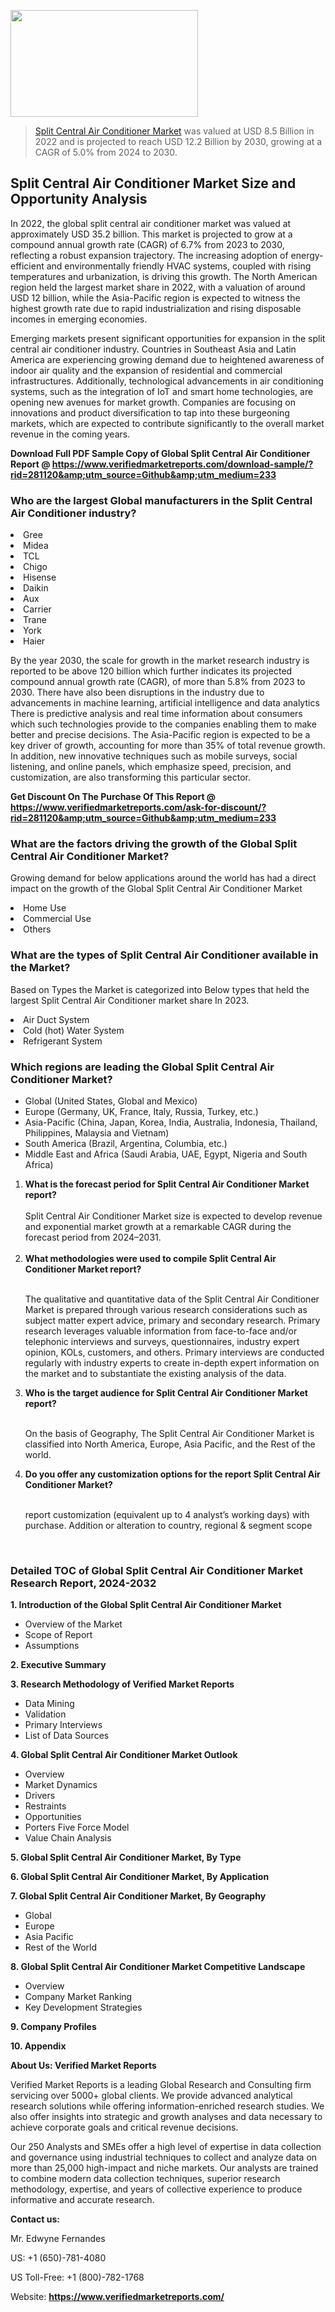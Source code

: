 <img src="https://ffe5etoiles.com/wp-content/uploads/2024/12/MST1-300x171.png" alt="" width="300" height="171" class="alignnone size-medium wp-image-20088" /><blockquote><p><p><a href="https://www.verifiedmarketreports.com/download-sample/?rid=281120&utm_source=Github&utm_medium=233" target="_blank">Split Central Air Conditioner Market</a> was valued at USD 8.5 Billion in 2022 and is projected to reach USD 12.2 Billion by 2030, growing at a CAGR of 5.0% from 2024 to 2030.</p></blockquote><p><h2>Split Central Air Conditioner Market Size and Opportunity Analysis</h2><p>In 2022, the global split central air conditioner market was valued at approximately USD 35.2 billion. This market is projected to grow at a compound annual growth rate (CAGR) of 6.7% from 2023 to 2030, reflecting a robust expansion trajectory. The increasing adoption of energy-efficient and environmentally friendly HVAC systems, coupled with rising temperatures and urbanization, is driving this growth. The North American region held the largest market share in 2022, with a valuation of around USD 12 billion, while the Asia-Pacific region is expected to witness the highest growth rate due to rapid industrialization and rising disposable incomes in emerging economies.</p><p>Emerging markets present significant opportunities for expansion in the split central air conditioner industry. Countries in Southeast Asia and Latin America are experiencing growing demand due to heightened awareness of indoor air quality and the expansion of residential and commercial infrastructures. Additionally, technological advancements in air conditioning systems, such as the integration of IoT and smart home technologies, are opening new avenues for market growth. Companies are focusing on innovations and product diversification to tap into these burgeoning markets, which are expected to contribute significantly to the overall market revenue in the coming years.</p></p><p class=""><strong>Download Full PDF Sample Copy of Global Split Central Air Conditioner Report @ <a href="https://www.verifiedmarketreports.com/download-sample/?rid=281120&amp;utm_source=Github&amp;utm_medium=233" target="_blank">https://www.verifiedmarketreports.com/download-sample/?rid=281120&amp;utm_source=Github&amp;utm_medium=233</a></strong></p><h3 id="" class="">Who are the largest Global manufacturers in the Split Central Air Conditioner industry?</h3><p><li>Gree</li><li> Midea</li><li> TCL</li><li> Chigo</li><li> Hisense</li><li> Daikin</li><li> Aux</li><li> Carrier</li><li> Trane</li><li> York</li><li> Haier</li></p><div class=""><div class="" dir="" data-message-author-role="" data-message-id="" data-message-model-slug=""><div class=""><div class=""><div class=""><div class="" dir="" data-message-author-role="" data-message-id="" data-message-model-slug=""><div class=""><div class=""><p>By the year 2030, the scale for growth in the market research industry is reported to be above 120 billion which further indicates its projected compound annual growth rate (CAGR), of more than 5.8% from 2023 to 2030. There have also been disruptions in the industry due to advancements in machine learning, artificial intelligence and data analytics There is predictive analysis and real time information about consumers which such technologies provide to the companies enabling them to make better and precise decisions. The Asia-Pacific region is expected to be a key driver of growth, accounting for more than 35% of total revenue growth. In addition, new innovative techniques such as mobile surveys, social listening, and online panels, which emphasize speed, precision, and customization, are also transforming this particular sector.</p><p><strong>Get Discount On The Purchase Of This Report @&nbsp; <a href="https://www.verifiedmarketreports.com/ask-for-discount/?rid=281120&amp;utm_source=Github&amp;utm_medium=233" target="_blank">https://www.verifiedmarketreports.com/ask-for-discount/?rid=281120&amp;utm_source=Github&amp;utm_medium=233</a></strong></p></div></div></div></div></div></div></div></div><h3 id="" class="">What are the factors driving the growth of the Global Split Central Air Conditioner Market?</h3><p id="" class="">Growing demand for below applications around the world has had a direct impact on the growth of the Global Split Central Air Conditioner Market</p><p id="" class=""><li>Home Use</li><li> Commercial Use</li><li> Others</li></p><h3 id="" class="">What are the types of Split Central Air Conditioner available in the Market?</h3><p id="" class="">Based on Types the Market is categorized into Below types that held the largest Split Central Air Conditioner market share In 2023.</p><p id="" class=""><li>Air Duct System</li><li> Cold (hot) Water System</li><li> Refrigerant System</li></p><h3 id="" class="">Which regions are leading the Global Split Central Air Conditioner Market?</h3><ul><li>Global (United States, Global and Mexico)</li><li>Europe (Germany, UK, France, Italy, Russia, Turkey, etc.)</li><li>Asia-Pacific (China, Japan, Korea, India, Australia, Indonesia, Thailand, Philippines, Malaysia and Vietnam)</li><li>South America (Brazil, Argentina, Columbia, etc.)</li><li>Middle East and Africa (Saudi Arabia, UAE, Egypt, Nigeria and South Africa)</li></ul><p><ol><li><strong>What is the forecast period for Split Central Air Conditioner Market report?<br /></strong><br /><span data-sheets-root="1" data-sheets-value="{&quot;1&quot;:2,&quot;2&quot;:&quot;XXXX size is expected to develop revenue and exponential market growth at a remarkable CAGR during the forecast period from 2024&ndash;2030.&quot;}" data-sheets-userformat="{&quot;2&quot;:12674,&quot;4&quot;:{&quot;1&quot;:2,&quot;2&quot;:16776960},&quot;10&quot;:2,&quot;11&quot;:0,&quot;15&quot;:&quot;Arial&quot;,&quot;16&quot;:12}">Split Central Air Conditioner Market size is expected to develop revenue and exponential market growth at a remarkable CAGR during the forecast period from 2024&ndash;2031.</span><br /><br /></li><li><strong>What methodologies were used to compile Split Central Air Conditioner Market report?<br /><br /></strong><p>The qualitative and quantitative data of the&nbsp;Split Central Air Conditioner Market is prepared through various research considerations such as subject matter expert advice, primary and secondary research. Primary research leverages valuable information from face-to-face and/or telephonic interviews and surveys, questionnaires, industry expert opinion, KOLs, customers, and others. Primary interviews are conducted regularly with industry experts to create in-depth expert information on the market and to substantiate the existing analysis of the data.&nbsp;</p></li><li><strong>Who is the target audience for Split Central Air Conditioner Market report?<br /><br /></strong><p>On the basis of Geography, The&nbsp;Split Central Air Conditioner Market is classified into North America, Europe, Asia Pacific, and the Rest of the world.</p></li><li><strong>Do you offer any customization options for the report Split Central Air Conditioner Market?<br /><br /></strong><p>report customization (equivalent up to 4 analyst&rsquo;s working days) with purchase. Addition or alteration to country, regional &amp; segment scope</p><p>&nbsp;</p></li></ol></p><h3 id="" class="">Detailed TOC of Global Split Central Air Conditioner Market Research Report, 2024-2032</h3><p id="" class=""><strong>1. Introduction of the Global Split Central Air Conditioner Market</strong></p><ul><li>Overview of the Market</li><li>Scope of Report</li><li>Assumptions</li></ul><p id="" class=""><strong>2. Executive Summary</strong></p><p id="" class=""><strong>3. Research Methodology of&nbsp;Verified Market Reports</strong></p><ul><li>Data Mining</li><li>Validation</li><li>Primary Interviews</li><li>List of Data Sources</li></ul><p id="" class=""><strong>4. Global Split Central Air Conditioner Market Outlook</strong></p><ul><li>Overview</li><li>Market Dynamics</li><li>Drivers</li><li>Restraints</li><li>Opportunities</li><li>Porters Five Force Model</li><li>Value Chain Analysis</li></ul><p id="" class=""><strong>5. Global Split Central Air Conditioner Market, By&nbsp;Type</strong></p><p id="" class=""><strong>6. Global Split Central Air Conditioner Market, By Application</strong></p><p id="" class=""><strong>7. Global Split Central Air Conditioner Market, By Geography</strong></p><ul><li>Global</li><li>Europe</li><li>Asia Pacific</li><li>Rest of the World</li></ul><p id="" class=""><strong>8. Global Split Central Air Conditioner Market Competitive Landscape</strong></p><ul><li>Overview</li><li>Company Market Ranking</li><li>Key Development Strategies</li></ul><p id="" class=""><strong>9. Company Profiles</strong></p><p id="" class=""><strong>10. Appendix</strong></p><p id="" class=""><strong>About Us: Verified Market Reports</strong></p><p id="" class="">Verified Market Reports is a leading Global Research and Consulting firm servicing over 5000+ global clients. We provide advanced analytical research solutions while offering information-enriched research studies. We also offer insights into strategic and growth analyses and data necessary to achieve corporate goals and critical revenue decisions.</p><p id="" class="">Our 250 Analysts and SMEs offer a high level of expertise in data collection and governance using industrial techniques to collect and analyze data on more than 25,000 high-impact and niche markets. Our analysts are trained to combine modern data collection techniques, superior research methodology, expertise, and years of collective experience to produce informative and accurate research.</p><p id="" class=""><strong>Contact us:</strong></p><p id="" class="">Mr. Edwyne Fernandes</p><p id="" class="">US: +1 (650)-781-4080</p><p id="" class="">US Toll-Free: +1 (800)-782-1768</p><p id="" class="">Website: <a target="" data-test-app-aware-link=""><strong>https://www.verifiedmarketreports.com/</strong></a></p>
